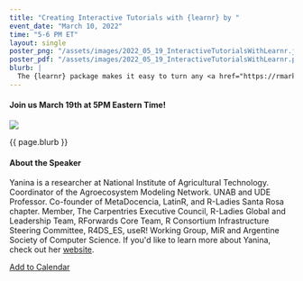 ```yaml
---
title: "Creating Interactive Tutorials with {learnr} by "
event_date: "March 10, 2022"
time: "5-6 PM ET"
layout: single
poster_png: "/assets/images/2022_05_19_InteractiveTutorialsWithLearnr.jpg"
poster_pdf: "/assets/images/2022_05_19_InteractiveTutorialsWithLearnr.pdf"
blurb: |
  The {learnr} package makes it easy to turn any <a href="https://rmarkdown.rstudio.com">R Markdown</a> document into an interactive tutorial. Tutorials consist of content along with interactive components for checking and reinforcing understanding. Tutorials automatically preserve work done within them, so if a user works on a few exercises or questions and returns to the tutorial later they can pick up right where they left off. Learn more about {learnr} <a href="https://rstudio.github.io/learnr/">here</a>.
---
```


#### Join us March 19th at 5PM Eastern Time!

<a href="{{ page.poster_png }}" alt="">
<img src="{{ page.poster_png }}">
</a>

<p>{{ page.blurb }}</p>

<h4>About the Speaker</h4>

Yanina is a researcher at National Institute of Agricultural Technology. Coordinator of the Agroecosystem Modeling Network. UNAB and UDE Professor. Co-founder of MetaDocencia, LatinR, and R-Ladies Santa Rosa chapter. Member, The Carpentries Executive Council, R-Ladies Global and Leadership Team, RForwards Core Team, R Consortium Infrastructure Steering Committee, R4DS_ES, useR! Working Group, MiR and Argentine Society of Computer Science. If you'd like to learn more about Yanina, check out her <a href="https://yabellini.netlify.app/">website</a>.

<a title="Add to Calendar" class="addeventatc" data-id="Sm13637171" href="https://www.addevent.com/event/Sm13637171" target="_blank" rel="nofollow">Add to Calendar</a>
	<script type="text/javascript" src="https://cdn.addevent.com/libs/atc/1.6.1/atc.min.js" async defer></script>
